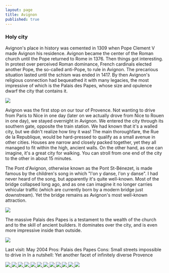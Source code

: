 ```yaml
---
layout: page
title: Avignon
published: true
---
```

<h3>Holy city</h3>

Avignon's place in history was cemented in 1309 when Pope Clement V made Avignon his residence. Avignon became the center of the Roman church until the Pope returned to Rome in 1376. Then things got interesting. In protest over perceived Roman dominance, French cardinals elected another Pope, the so-called anti-Pope, to rule in Avignon. The precarious situation lasted until the schism was ended in 1417. By then Avignon's religious connection had bequeathed it with many legacies, the most impressive of which is the Palais des Papes, whose size and opulence dwarf the city that contains it.

<img src='https://dl.dropboxusercontent.com/u/52804626/avignon/avignonpalaisdespapes.jpg'/>

Avignon was the first stop on our tour of Provence. Not wanting to drive from Paris to Nice in one day (later on we actually drove from Nice to Rouen in one day), we stayed overnight in Avignon. We entered the city through its southern gate, opposite the train station. We had known that it's a walled city, but we didn't realize how tiny it was! The main thoroughfare, the Rue de la Republique, would be hard-pressed to qualify as a small avenue in other cities. Houses are narrow and closely packed together, yet they all managed to fit within the high, ancient walls. On the other hand, as one can imagine, it's a great city for walking. You can stroll from one end of the city to the other in about 15 minutes.

The Pont d'Avignon, otherwise known as the Pont St-Bénezet, is made famous by the children's song in which "l'on y danse, l'on y danse". I had never heard of the song, but apparently it's quite well-known. Most of the bridge collapsed long ago, and as one can imagine it no longer carries vehicular traffic (which are currently born by a modern bridge just downstream). Yet the bridge remains as Avignon's most well-known attraction.


<img src='https://dl.dropboxusercontent.com/u/52804626/avignon/avignonpontdavignon.jpg'/>


The massive Palais des Papes is a testament to the wealth of the church and to the skill of ancient builders. It dominates over the city, and is even more impressive inside than outside.

<img src='https://dl.dropboxusercontent.com/u/52804626/avignon/avignonroofs.jpg'/>

Last visit: May 2004
Pros: Palais des Papes
Cons: Small streets impossible to drive in
In a nutshell: Yet another facet of infinitely diverse Provence<!-- Darkbox -->
<div class="darkbox">
<a href="https://dl.dropboxusercontent.com/u/52804626/avignon/avignonhoteldeville.jpg" data-darkbox="avignon">
  <img src="https://dl.dropboxusercontent.com/u/52804626/avignon/thumbs/avignonhoteldeville.jpg" />
</a>
<a href="https://dl.dropboxusercontent.com/u/52804626/avignon/avignonpalaisdespapes.jpg" data-darkbox="avignon">
  <img src="https://dl.dropboxusercontent.com/u/52804626/avignon/thumbs/avignonpalaisdespapes.jpg" />
</a>
<a href="https://dl.dropboxusercontent.com/u/52804626/avignon/avignonpontdavignon.jpg" data-darkbox="avignon">
  <img src="https://dl.dropboxusercontent.com/u/52804626/avignon/thumbs/avignonpontdavignon.jpg" />
</a>
<a href="https://dl.dropboxusercontent.com/u/52804626/avignon/avignonroofs.jpg" data-darkbox="avignon">
  <img src="https://dl.dropboxusercontent.com/u/52804626/avignon/thumbs/avignonroofs.jpg" />
</a>
<a href="https://dl.dropboxusercontent.com/u/52804626/avignon/img_7254.jpg" data-darkbox="avignon">
  <img src="https://dl.dropboxusercontent.com/u/52804626/avignon/thumbs/img_7254.jpg" />
</a>
<a href="https://dl.dropboxusercontent.com/u/52804626/avignon/img_7255.jpg" data-darkbox="avignon">
  <img src="https://dl.dropboxusercontent.com/u/52804626/avignon/thumbs/img_7255.jpg" />
</a>
<a href="https://dl.dropboxusercontent.com/u/52804626/avignon/img_7256.jpg" data-darkbox="avignon">
  <img src="https://dl.dropboxusercontent.com/u/52804626/avignon/thumbs/img_7256.jpg" />
</a>
<a href="https://dl.dropboxusercontent.com/u/52804626/avignon/img_7269.jpg" data-darkbox="avignon">
  <img src="https://dl.dropboxusercontent.com/u/52804626/avignon/thumbs/img_7269.jpg" />
</a>
<a href="https://dl.dropboxusercontent.com/u/52804626/avignon/img_7273.jpg" data-darkbox="avignon">
  <img src="https://dl.dropboxusercontent.com/u/52804626/avignon/thumbs/img_7273.jpg" />
</a>
<a href="https://dl.dropboxusercontent.com/u/52804626/avignon/img_7275.jpg" data-darkbox="avignon">
  <img src="https://dl.dropboxusercontent.com/u/52804626/avignon/thumbs/img_7275.jpg" />
</a>
<a href="https://dl.dropboxusercontent.com/u/52804626/avignon/img_7306.jpg" data-darkbox="avignon">
  <img src="https://dl.dropboxusercontent.com/u/52804626/avignon/thumbs/img_7306.jpg" />
</a>
<a href="https://dl.dropboxusercontent.com/u/52804626/avignon/img_7323.jpg" data-darkbox="avignon">
  <img src="https://dl.dropboxusercontent.com/u/52804626/avignon/thumbs/img_7323.jpg" />
</a>

</div>
<!-- End darkbox -->